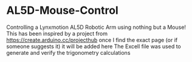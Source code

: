 # AL5D-Mouse-Control
Controlling a Lynxmotion AL5D Robotic Arm using nothing but a Mouse!
This has been inspired by a project from https://create.arduino.cc/projecthub once I find the exact page (or if someone suggests it) it will be added here
The Excell file was used to generate and verify the trigonometry calculations
